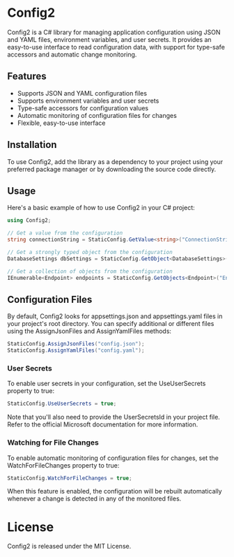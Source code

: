 # Config2
Config2 is a C# library for managing application configuration using JSON and YAML files, environment variables, and user secrets. It provides an easy-to-use interface to read configuration data, with support for type-safe accessors and automatic change monitoring.

## Features
- Supports JSON and YAML configuration files
- Supports environment variables and user secrets
- Type-safe accessors for configuration values
- Automatic monitoring of configuration files for changes
- Flexible, easy-to-use interface

## Installation
To use Config2, add the library as a dependency to your project using your preferred package manager or by downloading the source code directly.

## Usage
Here's a basic example of how to use Config2 in your C# project:

```csharp
using Config2;

// Get a value from the configuration
string connectionString = StaticConfig.GetValue<string>("ConnectionStrings:DefaultConnection");

// Get a strongly typed object from the configuration
DatabaseSettings dbSettings = StaticConfig.GetObject<DatabaseSettings>("DatabaseSettings");

// Get a collection of objects from the configuration
IEnumerable<Endpoint> endpoints = StaticConfig.GetObjects<Endpoint>("Endpoints");
```
## Configuration Files
By default, Config2 looks for appsettings.json and appsettings.yaml files in your project's root directory. You can specify additional or different files using the AssignJsonFiles and AssignYamlFiles methods:

```csharp
StaticConfig.AssignJsonFiles("config.json");
StaticConfig.AssignYamlFiles("config.yaml");
```
### User Secrets
To enable user secrets in your configuration, set the UseUserSecrets property to true:

```csharp
StaticConfig.UseUserSecrets = true;
```
Note that you'll also need to provide the UserSecretsId in your project file. Refer to the official Microsoft documentation for more information.

### Watching for File Changes
To enable automatic monitoring of configuration files for changes, set the WatchForFileChanges property to true:

```csharp
StaticConfig.WatchForFileChanges = true;
```
When this feature is enabled, the configuration will be rebuilt automatically whenever a change is detected in any of the monitored files.

# License
Config2 is released under the MIT License.
